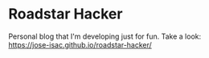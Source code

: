 # Roadstar Hacker
Personal blog that I'm developing just for fun.
Take a look:  
https://jose-isac.github.io/roadstar-hacker/
